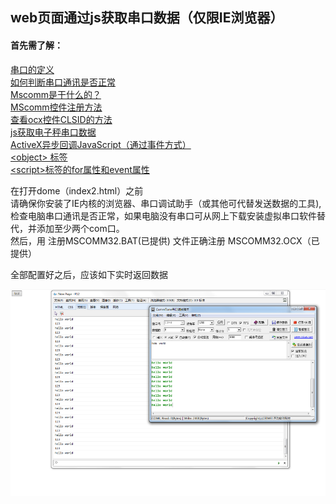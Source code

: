 ## web页面通过js获取串口数据（仅限IE浏览器）

#### 首先需了解：<br>
[串口的定义](https://baike.baidu.com/item/%E4%B8%B2%E8%A1%8C%E6%8E%A5%E5%8F%A3/2909564?fr=aladdin&fromid=1250303&fromtitle=%E4%B8%B2%E5%8F%A3)<br>
[如何判断串口通讯是否正常](https://jingyan.baidu.com/article/7f41ecec0bad3e593d095cb3.html)<br>
[Mscomm是干什么的？](https://baike.baidu.com/item/mscomm/3252525?fr=aladdin)<br>
[MScomm控件注册方法](https://jingyan.baidu.com/article/375c8e19a2953b25f2a22986.html)<br>
[查看ocx控件CLSID的方法](https://blog.csdn.net/u012247462/article/details/42461285)<br>
[js获取电子秤串口数据](https://blog.csdn.net/nihao87224/article/details/46365673)<br>
[ActiveX异步回调JavaScript（通过事件方式）](https://blog.csdn.net/rankun1/article/details/51612507)<br>
[\<object\> 标签](http://www.w3school.com.cn/html/html_object.asp)<br>
[\<script\>标签的for属性和event属性](https://www.cnblogs.com/yuteng/articles/1836474.html)

在打开dome（index2.html）之前<br>
请确保你安装了IE内核的浏览器、串口调试助手（或其他可代替发送数据的工具),<br>
检查电脑串口通讯是否正常，如果电脑没有串口可从网上下载安装虚拟串口软件替代，并添加至少两个com口。<br>
然后，用 注册MSCOMM32.BAT(已提供) 文件正确注册 MSCOMM32.OCX（已提供） 

全部配置好之后，应该如下实时返回数据<br>

![Image text](https://github.com/ebony2014/jsInvokeSerialData/blob/master/%E6%88%90%E5%8A%9F%E8%8E%B7%E5%8F%96%E4%B8%B2%E5%8F%A3%E6%95%B0%E6%8D%AE%E6%88%AA%E5%9B%BE.png)



